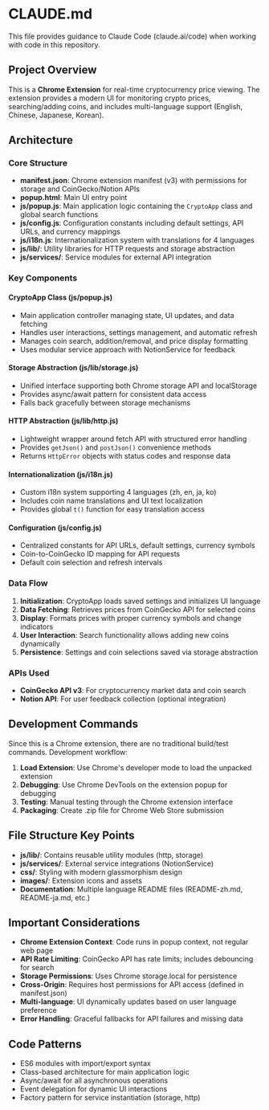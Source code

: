# CLAUDE.md

This file provides guidance to Claude Code (claude.ai/code) when working with code in this repository.

## Project Overview

This is a **Chrome Extension** for real-time cryptocurrency price viewing. The extension provides a modern UI for monitoring crypto prices, searching/adding coins, and includes multi-language support (English, Chinese, Japanese, Korean).

## Architecture

### Core Structure
- **manifest.json**: Chrome extension manifest (v3) with permissions for storage and CoinGecko/Notion APIs
- **popup.html**: Main UI entry point 
- **js/popup.js**: Main application logic containing the `CryptoApp` class and global search functions
- **js/config.js**: Configuration constants including default settings, API URLs, and currency mappings
- **js/i18n.js**: Internationalization system with translations for 4 languages
- **js/lib/**: Utility libraries for HTTP requests and storage abstraction
- **js/services/**: Service modules for external API integration

### Key Components

#### CryptoApp Class (js/popup.js)
- Main application controller managing state, UI updates, and data fetching
- Handles user interactions, settings management, and automatic refresh
- Manages coin search, addition/removal, and price display formatting
- Uses modular service approach with NotionService for feedback

#### Storage Abstraction (js/lib/storage.js)
- Unified interface supporting both Chrome storage API and localStorage
- Provides async/await pattern for consistent data access
- Falls back gracefully between storage mechanisms

#### HTTP Abstraction (js/lib/http.js)
- Lightweight wrapper around fetch API with structured error handling
- Provides `getJson()` and `postJson()` convenience methods
- Returns `HttpError` objects with status codes and response data

#### Internationalization (js/i18n.js)
- Custom i18n system supporting 4 languages (zh, en, ja, ko)
- Includes coin name translations and UI text localization
- Provides global `t()` function for easy translation access

#### Configuration (js/config.js)
- Centralized constants for API URLs, default settings, currency symbols
- Coin-to-CoinGecko ID mapping for API requests
- Default coin selection and refresh intervals

### Data Flow
1. **Initialization**: CryptoApp loads saved settings and initializes UI language
2. **Data Fetching**: Retrieves prices from CoinGecko API for selected coins
3. **Display**: Formats prices with proper currency symbols and change indicators  
4. **User Interaction**: Search functionality allows adding new coins dynamically
5. **Persistence**: Settings and coin selections saved via storage abstraction

### APIs Used
- **CoinGecko API v3**: For cryptocurrency market data and coin search
- **Notion API**: For user feedback collection (optional integration)

## Development Commands

Since this is a Chrome extension, there are no traditional build/test commands. Development workflow:

1. **Load Extension**: Use Chrome's developer mode to load the unpacked extension
2. **Debugging**: Use Chrome DevTools on the extension popup for debugging
3. **Testing**: Manual testing through the Chrome extension interface
4. **Packaging**: Create .zip file for Chrome Web Store submission

## File Structure Key Points

- **js/lib/**: Contains reusable utility modules (http, storage)  
- **js/services/**: External service integrations (NotionService)
- **css/**: Styling with modern glassmorphism design
- **images/**: Extension icons and assets
- **Documentation**: Multiple language README files (README-zh.md, README-ja.md, etc.)

## Important Considerations

- **Chrome Extension Context**: Code runs in popup context, not regular web page
- **API Rate Limiting**: CoinGecko API has rate limits; includes debouncing for search
- **Storage Permissions**: Uses Chrome storage.local for persistence
- **Cross-Origin**: Requires host permissions for API access (defined in manifest.json)
- **Multi-language**: UI dynamically updates based on user language preference
- **Error Handling**: Graceful fallbacks for API failures and missing data

## Code Patterns

- ES6 modules with import/export syntax
- Class-based architecture for main application logic
- Async/await for all asynchronous operations
- Event delegation for dynamic UI interactions
- Factory pattern for service instantiation (storage, http)